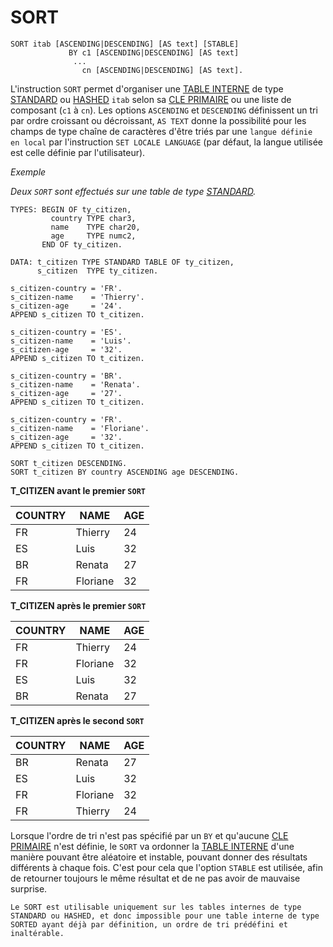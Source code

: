 # **SORT**

```JS
SORT itab [ASCENDING|DESCENDING] [AS text] [STABLE]
             BY c1 [ASCENDING|DESCENDING] [AS text]
              ...
                cn [ASCENDING|DESCENDING] [AS text].
```

L'instruction `SORT` permet d'organiser une [TABLE INTERNE](../../10_Tables_Internes/01_Tables_Internes.md) de type [STANDARD](../../10_Tables_Internes/02_Type_Standard.md) ou [HASHED](../../10_Tables_Internes/04_Type_Hashed.md) `itab` selon sa [CLE PRIMAIRE](../../10_Tables_Internes/06_Primary_Key.md) ou une liste de composant (`c1` à `cn`). Les options `ASCENDING` et `DESCENDING` définissent un tri par ordre croissant ou décroissant, `AS TEXT` donne la possibilité pour les champs de type chaîne de caractères d'être triés par une `langue définie en local` par l'instruction `SET LOCALE LANGUAGE` (par défaut, la langue utilisée est celle définie par l'utilisateur).

_Exemple_

_Deux `SORT` sont effectués sur une table de type [STANDARD](../../10_Tables_Internes/02_Type_Standard.md)._

```JS
TYPES: BEGIN OF ty_citizen,
         country TYPE char3,
         name    TYPE char20,
         age     TYPE numc2,
       END OF ty_citizen.

DATA: t_citizen TYPE STANDARD TABLE OF ty_citizen,
      s_citizen  TYPE ty_citizen.

s_citizen-country = 'FR'.
s_citizen-name    = 'Thierry'.
s_citizen-age     = '24'.
APPEND s_citizen TO t_citizen.

s_citizen-country = 'ES'.
s_citizen-name    = 'Luis'.
s_citizen-age     = '32'.
APPEND s_citizen TO t_citizen.

s_citizen-country = 'BR'.
s_citizen-name    = 'Renata'.
s_citizen-age     = '27'.
APPEND s_citizen TO t_citizen.

s_citizen-country = 'FR'.
s_citizen-name    = 'Floriane'.
s_citizen-age     = '32'.
APPEND s_citizen TO t_citizen.

SORT t_citizen DESCENDING.
SORT t_citizen BY country ASCENDING age DESCENDING.
```

**T_CITIZEN avant le premier `SORT`**

| **COUNTRY** | **NAME** | **AGE** |
| ----------- | -------- | ------- |
| FR          | Thierry  | 24      |
| ES          | Luis     | 32      |
| BR          | Renata   | 27      |
| FR          | Floriane | 32      |

**T_CITIZEN après le premier `SORT`**

| **COUNTRY** | **NAME** | **AGE** |
| ----------- | -------- | ------- |
| FR          | Thierry  | 24      |
| FR          | Floriane | 32      |
| ES          | Luis     | 32      |
| BR          | Renata   | 27      |

**T_CITIZEN après le second `SORT`**

| **COUNTRY** | **NAME** | **AGE** |
| ----------- | -------- | ------- |
| BR          | Renata   | 27      |
| ES          | Luis     | 32      |
| FR          | Floriane | 32      |
| FR          | Thierry  | 24      |

Lorsque l'ordre de tri n'est pas spécifié par un `BY` et qu'aucune [CLE PRIMAIRE](../../10_Tables_Internes/06_Primary_Key.md) n'est définie, le `SORT` va ordonner la [TABLE INTERNE](../../10_Tables_Internes/01_Tables_Internes.md) d'une manière pouvant être aléatoire et instable, pouvant donner des résultats différents à chaque fois. C'est pour cela que l'option `STABLE` est utilisée, afin de retourner toujours le même résultat et de ne pas avoir de mauvaise surprise.

    Le SORT est utilisable uniquement sur les tables internes de type STANDARD ou HASHED, et donc impossible pour une table interne de type SORTED ayant déjà par définition, un ordre de tri prédéfini et inaltérable.
